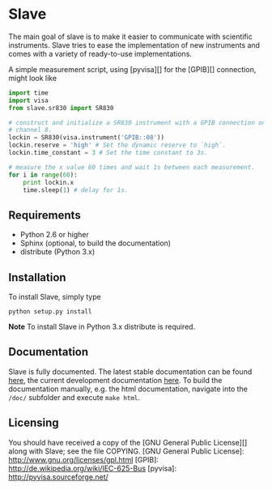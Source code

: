 Slave
=====

The main goal of slave is to make it easier to communicate with scientific
instruments. Slave tries to ease the implementation of new instruments and
comes with a variety of ready-to-use implementations.

A simple measurement script, using [pyvisa][] for the [GPIB][] connection,
might look like

```python
import time
import visa
from slave.sr830 import SR830

# construct and initialize a SR830 instrument with a GPIB connection on 
# channel 8.
lockin = SR830(visa.instrument('GPIB::08'))
lockin.reserve = 'high' # Set the dynamic reserve to `high`.
lockin.time_constant = 3 # Set the time constant to 3s.

# measure the x value 60 times and wait 1s between each measurement.
for i in range(60):
    print lockin.x
    time.sleep(1) # delay for 1s.
```

Requirements
------------
 * Python 2.6 or higher
 * Sphinx (optional, to build the documentation)
 * distribute (Python 3.x)

Installation
------------

To install Slave, simply type

    python setup.py install

**Note** To install Slave in Python 3.x distribute is required.


Documentation
-------------

Slave is fully documented. The latest stable documentation can be found 
[here][stable], the current development documentation [here][develop]. 
To build the documentation manually, e.g. the html documentation, navigate into
the `/doc/` subfolder and execute `make html`.

  [stable]: http://slave.readthedocs.org/en/latest/
  [develop]: http://slave.readthedocs.org/en/develop/

Licensing
---------

You should have received a copy of the [GNU General Public License][] along 
with Slave; see the file COPYING.
  [GNU General Public License]: http://www.gnu.org/licenses/gpl.html
  [GPIB]: http://de.wikipedia.org/wiki/IEC-625-Bus
  [pyvisa]: http://pyvisa.sourceforge.net/
